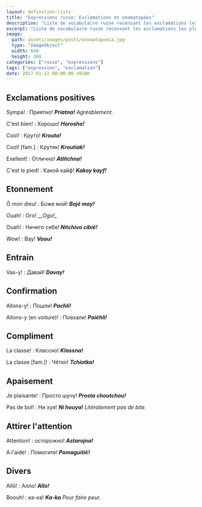 ```yaml
---
layout: definition-lists
title: "Expressions russe: Exclamations et onomatopées"
description: "Liste de vocabulaire russe recensant les exclamations les plus courantes."
excerpt: "Liste de vocabulaire russe recensant les exclamations les plus courantes."
image:
  path: assets/images/posts/onomatopoeia.jpg
  type: "ImageObject"
  width: 640
  height: 360
categories: ["russe", "expressions"]
tags: ["expression", "exclamation"]
date: 2017-01-22 00:00:00 +0100
---
```


## Exclamations positives

Sympa!
: Приятно!
*__Priatna!__ Agréablement.*

C'est bien!
: Хорошо!
*__Horosho!__*

Cool!
: Круто!
*__Krouta!__*

Cool! [fam.]
: Крутяк!
*__Kroutiak!__*

Exellent!
: Отлично!
*__Atlitchna!__*

C'est le pied!
: Какой кайф!
*__Kakoy kayf!__*


## Etonnement

Ô mon dieu!
: Боже мой!
*__Bojé moy!__*

Ouah!
: Ого!
*__Ogo!_*

Ouah!
: Ничего себе!
*__Nitchivo cibié!__*

Wow!
: Вау!
*__Vaou!__*


## Entrain

Vas-y!
: Давай!
*__Davay!__*


## Confirmation

Allons-y!
: Пошли!
*__Pachli!__*

Allons-y (en voiture)!
: Поехали!
*__Paièhli!__*


## Compliment

La classe!
: Классно!
*__Klassna!__*

La classe [fam.]!
: Чётко!
*__Tchiotka!__*


## Apaisement

Je plaisante!
: Просто шучу!
*__Prosta choutchou!__*

Pas de bol!
: Ни хуя!
*__Ni houya!__ Litéralement pas de bite.*


## Attirer l'attention

Attention!
: осторожно!
*__Astarojna!__*

A l'aide!
: Помогите!
*__Pomaguitiè!__*


## Divers

Allô!
: Алло!
*__Allo!__*

Boouh!
: ка-ка!
*__Ka-ka__ Pour faire peur.*
